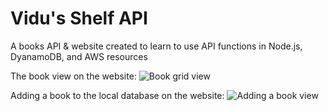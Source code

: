 # Vidu's Shelf API
A books API &amp; website created to learn to use API functions in Node.js, DyanamoDB, and AWS resources

The book view on the website:
![Book grid view](https://user-images.githubusercontent.com/63118171/185805200-21358ebc-124b-40df-9acb-53dda7a89cb2.png)

Adding a book to the local database on the website:
![Adding a book view](https://user-images.githubusercontent.com/63118171/185805149-40b6610c-bd80-4772-8391-2769e435e400.png)

